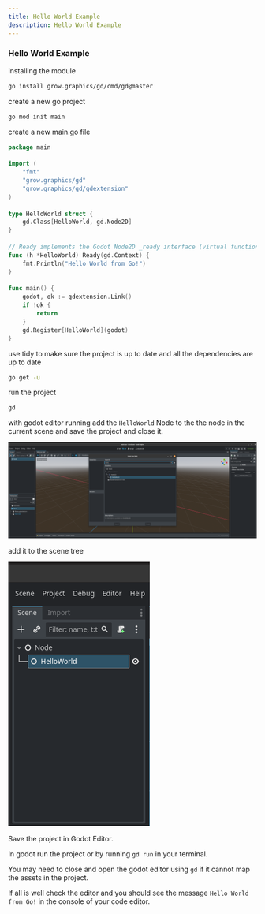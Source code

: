 ```yaml
---
title: Hello World Example
description: Hello World Example
---
```


### Hello World Example


installing the module

```sh
go install grow.graphics/gd/cmd/gd@master
```

create a new go project

```sh
go mod init main
```

create a new main.go file

```go
package main

import (
    "fmt"
    "grow.graphics/gd"
    "grow.graphics/gd/gdextension"
)

type HelloWorld struct {
    gd.Class[HelloWorld, gd.Node2D]
}

// Ready implements the Godot Node2D _ready interface (virtual function).
func (h *HelloWorld) Ready(gd.Context) {
    fmt.Println("Hello World from Go!")
}

func main() {
    godot, ok := gdextension.Link()
    if !ok {
        return
    }
    gd.Register[HelloWorld](godot)
}
```

use tidy to make sure the project is up to date and all the dependencies are up to date

```sh
go get -u
```

run the project

```sh 
gd
```

with godot editor running add the `HelloWorld` Node to the the node in the current scene and save the project and close it.

![Find hello world in the create node menu using the scene tree](../../../../assets/tutorials/helloworld/helloworld.png)

add it to the scene tree

![Node tree](../../../../assets/tutorials/helloworld/helloworld2.png)

Save the project in Godot Editor. 

In godot run the project or by running `gd run` in your terminal.

You may need to close and open the godot editor using `gd` if it cannot map the assets in the project.

If all is well check the editor and you should see the message `Hello World from Go!` in the console of your code editor.